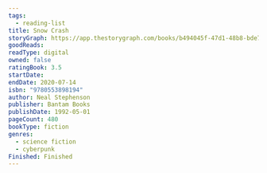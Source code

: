 ```yaml
---
tags:
  - reading-list
title: Snow Crash
storyGraph: https://app.thestorygraph.com/books/b494045f-47d1-48b8-bde7-70b739313bff
goodReads:
readType: digital
owned: false
ratingBook: 3.5
startDate:
endDate: 2020-07-14
isbn: "9780553898194"
author: Neal Stephenson
publisher: Bantam Books
publishDate: 1992-05-01
pageCount: 480
bookType: fiction
genres:
  - science fiction
  - cyberpunk
Finished: Finished
---
```


